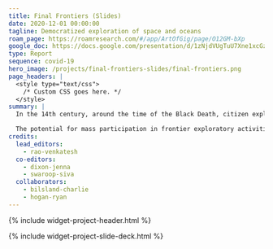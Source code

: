 ```yaml
---
title: Final Frontiers (Slides)
date: 2020-12-01 00:00:00
tagline: Democratized exploration of space and oceans
roam_page: https://roamresearch.com/#/app/ArtOfGig/page/O12GM-bXp
google_doc: https://docs.google.com/presentation/d/1zNjdVUgTuU7Xne1xcGz6e-j3sAoKAnqjGM8HKmLEosg/edit
type: Report
sequence: covid-19
hero_image: /projects/final-frontiers-slides/final-frontiers.png
page_headers: |
  <style type="text/css">
    /* Custom CSS goes here. */
  </style>
summary: |
  In the 14th century, around the time of the Black Death, citizen explorers like Ibn Batuta and Petrarch planted the earliest seeds of democratized exploration culture. The 15th and 16th centuries, commonly regarded as the Age of Exploration, witnessed the voyages of Zheng He, Columbus, Vasco de Gama, and other explorers who relied on elite resources and royal patronage. By the 20th century, exploration had become accessible to the educated bourgeoisie, and institutional and state support catalyzed a vast increase in exploratory activity, culminating in the space programs of the US and USSR, as well as efforts like the International Geophysical Year (1957-1958). 

  The potential for mass participation in frontier exploratory activities, however, has still not arrived, outside of some pockets of access in domains like amateur astronomy. In the wake of Covid19, could an era of democratized access to frontiers be the key to a renewed sense of larger purpose in the universe for humanity? 
credits:
  lead_editors:
    - rao-venkatesh
  co-editors:
    - dixon-jenna
    - swaroop-siva
  collaborators:
    - bilsland-charlie
    - hogan-ryan
---
```

{% include widget-project-header.html %}

{% include widget-project-slide-deck.html %}
